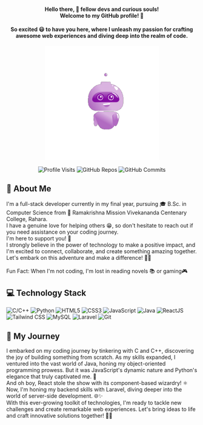 <div align="center">
  <h1 style="font-size: inherit; margin-bottom: 0;">Hello there, 👋 fellow devs and curious souls!<br><span style="font-size: inherit;">Welcome to my GitHub profile! 🌟</span></h1>
</div>

<h4 align="center">So excited 😃 to have you here, where I unleash my passion for crafting awesome web experiences and diving deep into the realm of code.</h4>

<div align="center">
  <img src="./Hello.gif" alt="Hi" height="300">
</div>

<div align="center">
  <p align="center">
    <img src="https://komarev.com/ghpvc/?username=SayanDasDev" alt="Profile Visits">
    <img src="https://badges.pufler.dev/repos/SayanDasDev" alt="GitHub Repos">
    <img src="https://badges.pufler.dev/commits/monthly/SayanDasDev" alt="GitHub Commits">
  </p>
</div>

## 🚀 About Me
<p>
  I'm a full-stack developer currently in my final year, pursuing 🎓 B.Sc. in Computer Science from 🏫 Ramakrishna Mission Vivekananda Centenary College, Rahara.
<br>
  I have a genuine love for helping others 😁, so don't hesitate to reach out if you need assistance on your coding journey.<br> I'm here to support you! 🤝
<br>
  I strongly believe in the power of technology to make a positive impact, and I'm excited to connect, collaborate, and create something amazing together. Let's embark on this adventure and make a difference! 🌟🚀
<br><br>
  Fun Fact: When I'm not coding, I'm lost in reading novels 📚 or gaming🎮
</p>



## 💻 Technology Stack

![C/C++](https://img.shields.io/badge/C%2FC%2B%2B-%2300599C.svg?&style=for-the-badge&logo=c%2B%2B&logoColor=white) ![Python](https://img.shields.io/badge/Python-%2314354C.svg?&style=for-the-badge&logo=python&logoColor=white) ![HTML5](https://img.shields.io/badge/HTML5-%23E34F26.svg?&style=for-the-badge&logo=html5&logoColor=white) ![CSS3](https://img.shields.io/badge/CSS3-%231572B6.svg?&style=for-the-badge&logo=css3&logoColor=white) ![JavaScript](https://img.shields.io/badge/JavaScript-%23F7DF1E.svg?&style=for-the-badge&logo=javascript&logoColor=black) ![Java](https://img.shields.io/badge/Java-%23ED8B00.svg?&style=for-the-badge&logo=java&logoColor=white) ![ReactJS](https://img.shields.io/badge/React-%2361DAFB.svg?&style=for-the-badge&logo=react&logoColor=white) ![Tailwind CSS](https://img.shields.io/badge/Tailwind%20CSS-%2338B2AC.svg?&style=for-the-badge&logo=tailwind-css&logoColor=white) ![MySQL](https://img.shields.io/badge/MySQL-%2300f.svg?&style=for-the-badge&logo=mysql&logoColor=white) ![Laravel](https://img.shields.io/badge/Laravel-%23FF2D20.svg?&style=for-the-badge&logo=laravel&logoColor=white) ![Git](https://img.shields.io/badge/Git-%23F05032.svg?&style=for-the-badge&logo=git&logoColor=white)


## 💫 My Journey

<p>
I embarked on my coding journey by tinkering with C and C++, discovering the joy of building something from scratch. As my skills expanded, I ventured into the vast world of Java, honing my object-oriented programming prowess. But it was JavaScript's dynamic nature and Python's elegance that truly captivated me. 🚀
<br>
And oh boy, React stole the show with its component-based wizardry! ⚛️
<br>
Now, I'm honing my backend skills with Laravel, diving deeper into the world of server-side development. 🌐✨
<br>
With this ever-growing toolkit of technologies, I'm ready to tackle new challenges and create remarkable web experiences. Let's bring ideas to life and craft innovative solutions together! 💪🔥
</p>






  
  
